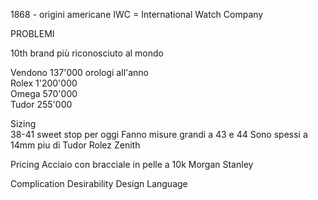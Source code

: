 1868 - origini americane
IWC = International Watch Company

PROBLEMI

10th brand più riconosciuto al mondo

Vendono 137'000 orologi all'anno<br>
Rolex 1'200'000 <br>
Omega 570'000 <br>
Tudor 255'000

Sizing <br>
38-41 sweet stop per oggi
Fanno misure grandi a 43 e 44
Sono spessi a 14mm piu di Tudor Rolez Zenith

Pricing
Acciaio con bracciale in pelle a 10k
Morgan Stanley 

Complication
Desirability
Design Language
